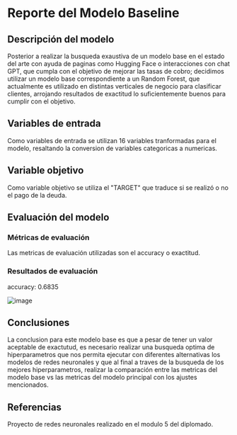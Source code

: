 # Reporte del Modelo Baseline

## Descripción del modelo

Posterior a realizar la busqueda exaustiva de un modelo base en el estado del arte con ayuda de paginas como Hugging Face o interacciones con chat GPT, que cumpla con el objetivo de mejorar las tasas de cobro; decidimos utilizar un modelo base correspondiente a un Random Forest, que actualmente es utilizado en distintas verticales de negocio para clasificar clientes, arrojando resultados de exactitud lo suficientemente buenos para cumplir con el objetivo.

## Variables de entrada

Como variables de entrada se utilizan 16 variables tranformadas para el modelo, resaltando la conversion de variables categoricas a numericas.

## Variable objetivo

Como variable objetivo se utiliza el "TARGET" que traduce si se realizó o no el pago de la deuda.

## Evaluación del modelo

### Métricas de evaluación

Las metricas de evaluación utilizadas son el accuracy o exactitud.

### Resultados de evaluación

accuracy: 0.6835

![image](https://github.com/socampo737/tdsp_Victor_Santiago_M6/assets/125618328/a47fc71a-73cb-44bb-b015-db2d61685514)

## Conclusiones

La conclusion para este modelo base es que a pesar de tener un valor aceptable de exactutud, es necesario realizar una busqueda optima de hiperparametros que nos permita ejecutar con diferentes alternativas los modelos de redes neuronales y que al final a traves de la busqueda de los mejores hiperparametros, realizar la comparación entre las metricas del modelo base vs las metricas del modelo principal con los ajustes mencionados.

## Referencias

Proyecto de redes neuronales realizado en el modulo 5 del diplomado.

